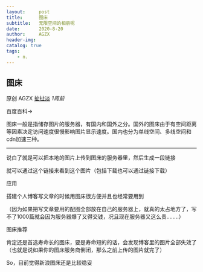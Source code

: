 ```yaml
---
layout:     post
title:      图床
subtitle:   无限空间的相册呢
date:       2020-8-20
author:     AGZX
header-img: 
catalog: true
tags:
    - n.
---
```


## 图床

原创 AGZX [扯扯淡](javascript:void(0);) *1周前*

百度百科→

图床一般是指储存图片的服务器，有国内和国外之分。国外的图床由于有空间距离等因素决定访问速度很慢影响图片显示速度。国内也分为单线空间、多线空间和cdn加速三种。

------

说白了就是可以把本地的图片上传到图床的服务器里，然后生成一段链接

就可以通过这个链接来看到这个图片（包括下载也可以通过链接下载）

应用

搭建个人博客写文章的时候用图床很方便并且也经常要用到

（因为如果把写文章要用的配图全部放在自己的服务器上，就真的太占地方了，写不了1000篇就会因为服务器爆了又得交钱，况且现在服务器又这么贵........）

图床推荐

肯定还是首选寿命长的图床，要是寿命短的的话，会发现博客里的图片全部失效了（也就是说如果你的图床服务商倒闭，那么之前上传的图片就完了）

So，目前觉得新浪图床还是比较稳妥


